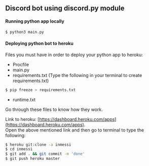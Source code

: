 
## Discord bot using discord.py module

#### Running python app locally
```sh
$ python3 main.py
```

#### Deploying python bot to heroku
Files you must have in order to deploy your python app to heroku:
- Procfile 
- main.py
- requirements.txt (Type the following in your terminal to create requirements.txt)
```sh
$ pip freeze > requirements.txt
```
- runtime.txt
 
Go through these files to know how they work. 

Link to heroku: [https://dashboard.heroku.com/apps](https://dashboard.heroku.com/apps). <br/>
Open the above mentioned link and then go to terminal to type the following:
```sh
$ heroku git:clone -a inmessi
$ cd inmessi
$ git add . && git commit -m 'done'
$ git push heroku master 
```

